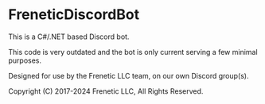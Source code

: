# FreneticDiscordBot

This is a C#/.NET based Discord bot.

This code is very outdated and the bot is only current serving a few minimal purposes.

Designed for use by the Frenetic LLC team, on our own Discord group(s).

Copyright (C) 2017-2024 Frenetic LLC, All Rights Reserved.
